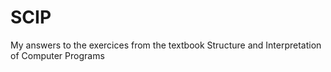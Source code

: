 # SCIP
My answers to the exercices from the textbook Structure and Interpretation of Computer Programs
